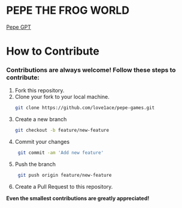 # PEPE THE FROG WORLD 

[Pepe GPT](https://love1ace.github.io/pepe-world/pepegpt/pepegpt.html)


# How to Contribute


### Contributions are always welcome! Follow these steps to contribute:

1. Fork this repository.
2. Clone your fork to your local machine.
   ```bash
   git clone https://github.com/love1ace/pepe-games.git
   ```
3. Create a new branch
   ```bash
   git checkout -b feature/new-feature
   ```
4. Commit your changes
   ```bash
    git commit -am 'Add new feature'
    ```
5. Push the branch
   ```bash
    git push origin feature/new-feature
    ```
6. 	Create a Pull Request to this repository.

   

**Even the smallest contributions are greatly appreciated!**
